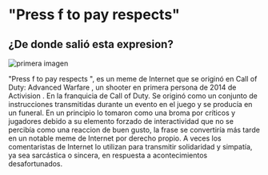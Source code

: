 <h1> "Press f to pay respects"</h1>

<h2> ¿De donde salió esta expresion?</h2>

![primera imagen](https://www.google.com/url?sa=i&url=https%3A%2F%2Fsteamcommunity.com%2Fsharedfiles%2Ffiledetails%2F%3Fl%3Dlatam%26id%3D1128712678&psig=AOvVaw1tSWjsO2dvfKELIK-K85dl&ust=1698062863868000&source=images&cd=vfe&opi=89978449&ved=0CBEQjRxqFwoTCIiSwqDPiYIDFQAAAAAdAAAAABAO)

"Press f to pay respects ", es un meme de Internet que se originó en Call of Duty: Advanced Warfare , un shooter en primera persona de 2014 de Activision . En la franquicia de Call of Duty. Se originó como un conjunto de instrucciones transmitidas durante un evento en el juego y se producía en un funeral. En un principio lo tomaron como una broma por críticos y jugadores debido a su elemento forzado de interactividad que no se percibía como una reaccion de buen gusto, la frase se convertiría más tarde en un notable meme de Internet por derecho propio. A veces los comentaristas de Internet lo utilizan para transmitir solidaridad y simpatía, ya sea sarcástica o sincera, en respuesta a acontecimientos desafortunados.



